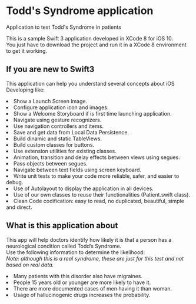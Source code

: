 # Todd's Syndrome application
Application to test Todd's Syndrome in patients

This is a sample Swift 3 application developed in XCode 8 for iOS 10.<br>
You just have to download the project and run it in a XCode 8 environment to get it working.

## If you are new to Swift3
This application can help you understand several concepts about iOS Developing like:<br>
<li>Show a Launch Screen image.</li>
<li>Configure application icon and images.</li>
<li>Show a Welcome Storyboard if is first time launching application.</li>
<li>Navigate using gesture recognizers.</li>
<li>Use navigation controllers and items.</li>
<li>Save and get data from Local Data Persistence.</li>
<li>Build dinamic and static TableViews.</li>
<li>Build custom classes for buttons.</li>
<li>Use extension utilities for existing classes.</li>
<li>Animation, transition and delay effects between views using segues.</li>
<li>Pass objects between segues.</li>
<li>Navigate between text fields using screen keyboard.</li>
<li>Write unit tests to make your code more reliable, safer, and easier to debug.</li>
<li>Use of Autolayout to display the application in all devices.</li>
<li>Use of our own classes to reuse their functionalities (Patient.swift class).</li>
<li>Clean Code codification: easy to read, no duplicated, beautiful, simple and direct.</li>

## What is this application about

This app will help doctors identify how likely it is that a person has a neurological condition called Todd’s Syndrome.<br>
Use the following information to determine the likelihood:<br>
<i>Note: although this is a real syndrome, these are just for this test and not based on real data.</i><br>
<li>Many patients with this disorder also have migraines.</li>
<li>People 15 years old or younger are more likely to have it.</li>
<li>There are more documented cases of men having it than woman.</li>
<li>Usage of hallucinogenic drugs increases the probability.</li>
